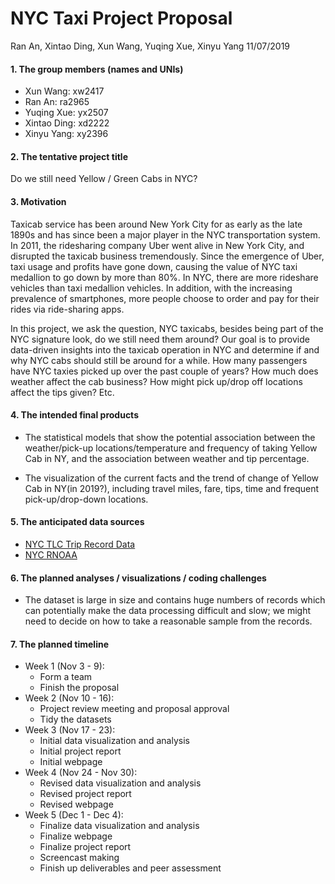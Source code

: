 NYC Taxi Project Proposal
================
Ran An, Xintao Ding, Xun Wang, Yuqing Xue, Xinyu Yang
11/07/2019

#### 1\. The group members (names and UNIs)

  - Xun Wang: xw2417
  - Ran An: ra2965
  - Yuqing Xue: yx2507
  - Xintao Ding: xd2222
  - Xinyu Yang: xy2396

#### 2\. The tentative project title

Do we still need Yellow / Green Cabs in NYC?

#### 3\. Motivation

Taxicab service has been around New York City for as early as the late
1890s and has since been a major player in the NYC transportation
system. In 2011, the ridesharing company Uber went alive in New York
City, and disrupted the taxicab business tremendously. Since the
emergence of Uber, taxi usage and profits have gone down, causing the
value of NYC taxi medallion to go down by more than 80%. In NYC, there
are more rideshare vehicles than taxi medallion vehicles. In addition,
with the increasing prevalence of smartphones, more people choose to
order and pay for their rides via ride-sharing apps.

In this project, we ask the question, NYC taxicabs, besides being part
of the NYC signature look, do we still need them around? Our goal is to
provide data-driven insights into the taxicab operation in NYC and
determine if and why NYC cabs should still be around for a while. How
many passengers have NYC taxies picked up over the past couple of years?
How much does weather affect the cab business? How might pick up/drop
off locations affect the tips given? Etc.

#### 4\. The intended final products

  - The statistical models that show the potential association between
    the weather/pick-up locations/temperature and frequency of taking
    Yellow Cab in NY, and the association between weather and tip
    percentage.

  - The visualization of the current facts and the trend of change of
    Yellow Cab in NY(in 2019?), including travel miles, fare, tips, time
    and frequent pick-up/drop-down locations.

#### 5\. The anticipated data sources

  - [NYC TLC Trip Record
    Data](https://www1.nyc.gov/site/tlc/about/tlc-trip-record-data.page)
  - [NYC
    RNOAA](https://data.nodc.noaa.gov/cgi-bin/iso?id=gov.noaa.ncdc:C00861)

#### 6\. The planned analyses / visualizations / coding challenges

  - The dataset is large in size and contains huge numbers of records
    which can potentially make the data processing difficult and slow;
    we might need to decide on how to take a reasonable sample from the
    records.

#### 7\. The planned timeline

  - Week 1 (Nov 3 - 9):
      - Form a team
      - Finish the proposal
  - Week 2 (Nov 10 - 16):
      - Project review meeting and proposal approval
      - Tidy the datasets
  - Week 3 (Nov 17 - 23):
      - Initial data visualization and analysis
      - Initial project report
      - Initial webpage
  - Week 4 (Nov 24 - Nov 30):
      - Revised data visualization and analysis
      - Revised project report
      - Revised webpage
  - Week 5 (Dec 1 - Dec 4):
      - Finalize data visualization and analysis
      - Finalize webpage
      - Finalize project report
      - Screencast making
      - Finish up deliverables and peer assessment
